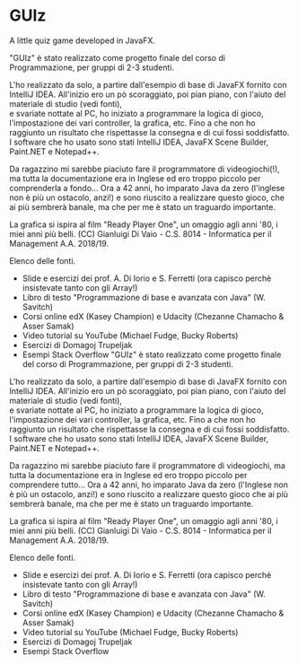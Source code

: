 # GUIz
A little quiz game developed in JavaFX.

"GUIz" è stato realizzato come progetto finale del corso di Programmazione, per gruppi di 2-3 studenti.

L'ho realizzato da solo, a partire dall'esempio di base di JavaFX fornito con IntelliJ IDEA.
All'inizio ero un pò scoraggiato, poi pian piano, con l'aiuto del materiale di studio (vedi fonti),  
e svariate nottate al PC, ho iniziato a programmare la logica di gioco, l'impostazione dei vari controller, 
la grafica, etc. Fino a che non ho raggiunto un risultato che rispettasse la consegna e di cui fossi soddisfatto.
I software che ho usato sono stati IntelliJ IDEA, JavaFX Scene Builder, Paint.NET e Notepad++.

Da ragazzino mi sarebbe piaciuto fare il programmatore di videogiochi(!), ma tutta la 
documentazione era in Inglese ed ero troppo piccolo per comprenderla a fondo...
Ora a 42 anni, ho imparato Java da zero (l'inglese non è più un ostacolo, anzi!) e sono riuscito a 
realizzare questo gioco, che ai più sembrerà banale, ma che per me è stato un traguardo importante.

La grafica si ispira al film "Ready Player One", un omaggio agli anni '80, i miei anni più belli.
(CC) Gianluigi Di Vaio - C.S. 8014 - Informatica per il Management A.A. 2018/19.

Elenco delle fonti.
- Slide e esercizi dei prof. A. Di Iorio e S. Ferretti (ora capisco perchè insistevate tanto con gli Array!)
- Libro di testo "Programmazione di base e avanzata con Java" (W. Savitch)
- Corsi online edX (Kasey Champion) e Udacity (Chezanne Chamacho & Asser Samak)
- Video tutorial su YouTube (Michael Fudge, Bucky Roberts)
- Esercizi di Domagoj Trupeljak
- Esempi Stack Overflow
"GUIz" è stato realizzato come progetto finale del corso di Programmazione, per gruppi di 2-3 studenti.

L'ho realizzato da solo, a partire dall'esempio di base di JavaFX fornito con IntelliJ IDEA.
All'inizio ero un pò scoraggiato, poi pian piano, con l'aiuto del materiale di studio (vedi fonti),  
e svariate nottate al PC, ho iniziato a programmare la logica di gioco, l'impostazione dei vari controller, 
la grafica, etc. Fino a che non ho raggiunto un risultato che rispettasse la consegna e di cui fossi soddisfatto.
I software che ho usato sono stati IntelliJ IDEA, JavaFX Scene Builder, Paint.NET e Notepad++.

Da ragazzino mi sarebbe piaciuto fare il programmatore di videogiochi, ma tutta la 
documentazione era in Inglese ed ero troppo piccolo per comprendere tutto...
Ora a 42 anni, ho imparato Java da zero (l'Inglese non è più un ostacolo, anzi!) e sono riuscito a 
realizzare questo gioco che ai più sembrerà banale, ma che per me è stato un traguardo importante.

La grafica si ispira al film "Ready Player One", un omaggio agli anni '80, i miei anni più belli.
(CC) Gianluigi Di Vaio - C.S. 8014 - Informatica per il Management A.A. 2018/19.

Elenco delle fonti.
- Slide e esercizi dei prof. A. Di Iorio e S. Ferretti (ora capisco perchè insistevate tanto con gli Array!)
- Libro di testo "Programmazione di base e avanzata con Java" (W. Savitch)
- Corsi online edX (Kasey Champion) e Udacity (Chezanne Chamacho & Asser Samak)
- Video tutorial su YouTube (Michael Fudge, Bucky Roberts)
- Esercizi di Domagoj Trupeljak
- Esempi Stack Overflow